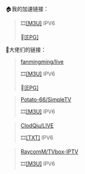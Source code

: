 🏠我的加速链接：

>🎞️[[M3U]](https://mirror.ghproxy.com/https://raw.githubusercontent.com/towerstreet/IPTV-TVBOX/main/iptv.m3u)    IPV6
>
>🔗[[EPG]](https://epg.112114.xyz/?ch={name}&date={date})

🎈大佬们的链接：

>[fanmingming/live](https://github.com/fanmingming/live)
>
>🎞️[[M3U]](https://github.com/fanmingming/live/blob/main/tv/m3u/ipv6.m3u)    IPV6
>
>🔗[[EPG]](https://github.com/fanmingming/live/blob/main/e.xml)

>[Potato-66/SimpleTV](https://github.com/Potato-66/SimpleTV)
>
>🎞️[[M3U]](https://github.com/Potato-66/SimpleTV/blob/main/m3u/ipv6/IPTV.m3u)    IPV6

>[ClodQiu/LIVE](https://github.com/ClodQiu/LIVE)
>
>🎞️[[TXT]](https://github.com/ClodQiu/LIVE/blob/main/IPTV/%E6%B8%AF%E5%8F%B0%E7%A7%92%E5%BC%80.txt)    IPV6

>[RaycornM/TVbox-IPTV](https://github.com/RaycornM/TVbox-IPTV)
>
>🎞️[[M3U]](https://github.com/RaycornM/TVbox-IPTV/blob/main/iptv.m3u)    IPV6
